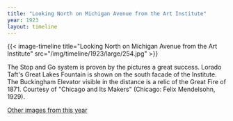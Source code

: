 ```yaml
---
title: "Looking North on Michigan Avenue from the Art Institute"
year: 1923
layout: timeline
---
```


{{< image-timeline title="Looking North on Michigan Avenue from the Art Institute" src="/img/timeline/1923/large/254.jpg" >}}


The Stop and Go system is proven by the pictures a great success. Lorado Taft's Great Lakes Fountain is shown on the south facade of the Institute. The Buckingham Elevator visible in the distance is a relic of the Great Fire of 1871. Courtesy of "Chicago and Its Makers" (Chicago: Felix Mendelsohn, 1929).

[Other images from this year](/historical/timeline/1923)
